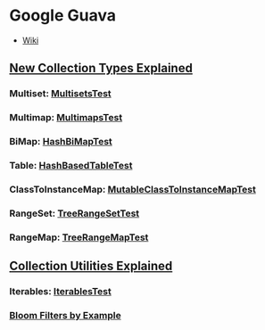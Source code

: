 # Google Guava

* [Wiki](https://github.com/google/guava/wiki)

## [New Collection Types Explained](https://github.com/google/guava/wiki/NewCollectionTypesExplained)

### Multiset: [MultisetsTest](https://github.com/google/guava/blob/master/guava-tests/test/com/google/common/collect/MultisetsTest.java)

### Multimap: [MultimapsTest](https://github.com/google/guava/blob/master/guava-tests/test/com/google/common/collect/MultimapsTest.java)

### BiMap: [HashBiMapTest](https://github.com/google/guava/blob/master/guava-tests/test/com/google/common/collect/HashBiMapTest.java)

### Table: [HashBasedTableTest](https://github.com/google/guava/blob/master/guava-tests/test/com/google/common/collect/HashBasedTableTest.java)

### ClassToInstanceMap: [MutableClassToInstanceMapTest](https://github.com/google/guava/blob/master/guava-tests/test/com/google/common/collect/MutableClassToInstanceMapTest.java)

### RangeSet: [TreeRangeSetTest](https://github.com/google/guava/blob/master/guava-tests/test/com/google/common/collect/TreeRangeSetTest.java)

### RangeMap: [TreeRangeMapTest](https://github.com/google/guava/blob/master/guava-tests/test/com/google/common/collect/TreeRangeMapTest.java)

## [Collection Utilities Explained](https://github.com/google/guava/wiki/CollectionUtilitiesExplained)

### Iterables: [IterablesTest](https://github.com/google/guava/blob/master/guava-tests/test/com/google/common/collect/IterablesTest.java)

### [Bloom Filters by Example](http://llimllib.github.io/bloomfilter-tutorial/zh_CN/)





